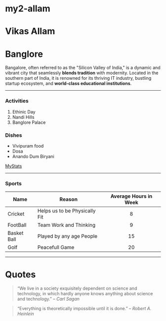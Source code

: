 # my2-allam

# Vikas Allam
 
 # Banglore
 Bangalore, often referred to as the "Silicon Valley of India," is a dynamic and vibrant city that seamlessly **blends tradition** with modernity. Located in the southern part of India, it is renowned for its thriving IT industry, bustling startup ecosystem, and **world-class educational institutions**.

 ---

 ### Activities

 1. Ethinic Day
 2. Nandi Hills
 3. Banglore Palace

### Dishes

* Vivipuram food
* Dosa
* Anando Dum Biryani

[MyStats](MyStats.md)

---

### Sports
|Name|Reason|Average Hours in Week|
|---|---|:---:|
|Cricket|Helps us to be Physically Fit|8|
|FootBall|Team Work and Thinking|9|
|Basket Ball|Played by any age People|15|
|Golf|Peacefull Game|20|


---

# Quotes

>“We live in a society exquisitely dependent on science and technology, in which hardly anyone knows anything about science and technology.” – *Carl Sagan*

>“Everything is theoretically impossible until it is done.” – *Robert A. Heinlein*








